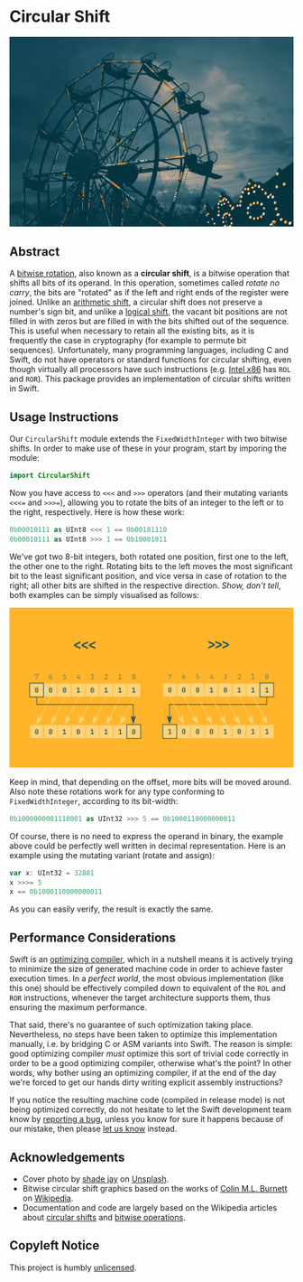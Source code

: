 # Circular Shift

![Wheel](./Documentation/Images/Hero.jpg)

## Abstract

A [bitwise rotation](https://en.wikipedia.org/wiki/Bitwise_rotation), also known as a **circular shift**, is a bitwise operation that shifts all bits of its operand. In this operation, sometimes called *rotate no carry*, the bits are "rotated" as if the left and right ends of the register were joined. Unlike an [arithmetic shift](https://en.wikipedia.org/wiki/Arithmetic_shift), a circular shift does not preserve a number's sign bit, and unlike a [logical shift](https://en.wikipedia.org/wiki/Logical_shift), the vacant bit positions are not filled in with zeros but are filled in with the bits shifted out of the sequence. This is useful when necessary to retain all the existing bits, as it is frequently the case in cryptography (for example to permute bit sequences). Unfortunately, many programming languages, including C and Swift, do not have operators or standard functions for circular shifting, even though virtually all processors have such instructions (e.g. [Intel x86](https://en.wikipedia.org/wiki/Intel_x86) has `ROL` and `ROR`). This package provides an implementation of circular shifts written in Swift.

## Usage Instructions

Our `CircularShift` module extends the `FixedWidthInteger` with two bitwise shifts. In order to make use of these in your program, start by imporing the module:

```swift
import CircularShift
```

Now you have access to  `<<<` and `>>>` operators (and their mutating variants `<<<=` and `>>>=`), allowing you to rotate the bits of an integer to the left or to the right, respectively. Here is how these work:

```swift
0b00010111 as UInt8 <<< 1 == 0b00101110
0b00010111 as UInt8 >>> 1 == 0b10001011
```

We've got two 8-bit integers, both rotated one position, first one to the left, the other one to the right. Rotating bits to the left moves the most significant bit to the least significant position, and vice versa in case of rotation to the right; all other bits are shifted in the respective direction. _Show, don't tell_, both examples can be simply visualised as follows:

![Circular Shifts Diagram](Documentation/Images/CircularShiftsDiagram.svg)

Keep in mind, that depending on the offset, more bits will be moved around. Also note these rotations work for any type conforming to `FixedWidthInteger`, according to its bit-width:

```swift
0b1000000001110001 as UInt32 >>> 5 == 0b1000110000000011
```

Of course, there is no need to express the operand in binary, the example above could be perfectly well written in decimal representation. Here is an example using the mutating variant (rotate and assign):

```swift
var x: UInt32 = 32881
x >>>= 5 
x == 0b1000110000000011
```

As you can easily verify, the result is exactly the same.

## Performance Considerations

Swift is an [optimizing compiler](https://en.wikipedia.org/wiki/Optimizing_compiler), which in a nutshell means it is actively trying to minimize the size of generated machine code in order to achieve faster execution times. In a _perfect world_, the most obvious implementation (like this one) should be effectively compiled down to equivalent of the  `ROL` and `ROR` instructions, whenever the target architecture supports them, thus ensuring the maximum performance.

That said, there's no guarantee of such optimization taking place. Nevertheless, no steps have been taken to optimize this implementation manually, i.e. by bridging C or ASM variants into Swift. The reason is simple: good optimizing compiler *must* optimize this sort of trivial code correctly in order to be a good optimizing compiler, otherwise what's the point? In other words, why bother using an optimizing compiler, if at the end of the day we're forced to get our hands dirty writing explicit assembly instructions? 

If you notice the resulting machine code (compiled in release mode) is not being optimized correctly, do not hesitate to let the Swift development team know by [reporting a bug](https://swift.org/contributing/#reporting-bugs), unless you know for sure it happens because of our mistake, then please [let us know](https://github.com/planetary-social/CircularShift/issues) instead.

## Acknowledgements

- Cover photo by [shade jay](https://unsplash.com/@shadejay) on [Unsplash](https://unsplash.com/photos/COr3Mvxs4Po).
- Bitwise circular shift graphics based on the works of [Colin M.L. Burnett](https://en.wikipedia.org/wiki/User:Cburnett) on [Wikipedia](https://en.wikipedia.org/wiki/Circular_shift).
- Documentation and code are largely based on the Wikipedia articles about [circular shifts](https://en.wikipedia.org/wiki/Circular_shift) and [bitwise operations](https://en.wikipedia.org/wiki/Bitwise_operation#bit_rotation).

## Copyleft Notice

This project is humbly [unlicensed](https://unlicense.org).
